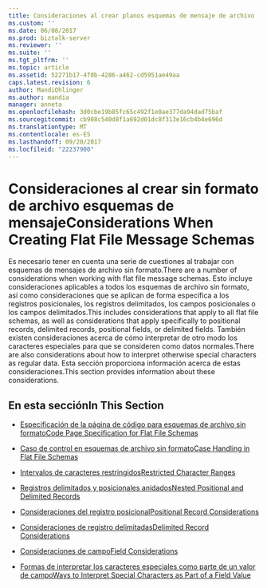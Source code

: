 ```yaml
---
title: Consideraciones al crear planos esquemas de mensaje de archivo | Documentos de Microsoft
ms.custom: ''
ms.date: 06/08/2017
ms.prod: biztalk-server
ms.reviewer: ''
ms.suite: ''
ms.tgt_pltfrm: ''
ms.topic: article
ms.assetid: 52271b17-4f0b-4286-a462-cd5951ae49aa
caps.latest.revision: 6
author: MandiOhlinger
ms.author: mandia
manager: anneta
ms.openlocfilehash: 3d0cbe19b85fc65c492f1e0ae377da94dad75baf
ms.sourcegitcommit: cb908c540d8f1a692d01dc8f313e16cb4b4e696d
ms.translationtype: MT
ms.contentlocale: es-ES
ms.lasthandoff: 09/20/2017
ms.locfileid: "22237900"
---
```

# <a name="considerations-when-creating-flat-file-message-schemas"></a><span data-ttu-id="b5a95-102">Consideraciones al crear sin formato de archivo esquemas de mensaje</span><span class="sxs-lookup"><span data-stu-id="b5a95-102">Considerations When Creating Flat File Message Schemas</span></span>
<span data-ttu-id="b5a95-103">Es necesario tener en cuenta una serie de cuestiones al trabajar con esquemas de mensajes de archivo sin formato.</span><span class="sxs-lookup"><span data-stu-id="b5a95-103">There are a number of considerations when working with flat file message schemas.</span></span> <span data-ttu-id="b5a95-104">Esto incluye consideraciones aplicables a todos los esquemas de archivo sin formato, así como consideraciones que se aplican de forma específica a los registros posicionales, los registros delimitados, los campos posicionales o los campos delimitados.</span><span class="sxs-lookup"><span data-stu-id="b5a95-104">This includes considerations that apply to all flat file schemas, as well as considerations that apply specifically to positional records, delimited records, positional fields, or delimited fields.</span></span> <span data-ttu-id="b5a95-105">También existen consideraciones acerca de cómo interpretar de otro modo los caracteres especiales para que se consideren como datos normales.</span><span class="sxs-lookup"><span data-stu-id="b5a95-105">There are also considerations about how to interpret otherwise special characters as regular data.</span></span> <span data-ttu-id="b5a95-106">Esta sección proporciona información acerca de estas consideraciones.</span><span class="sxs-lookup"><span data-stu-id="b5a95-106">This section provides information about these considerations.</span></span>  
  
## <a name="in-this-section"></a><span data-ttu-id="b5a95-107">En esta sección</span><span class="sxs-lookup"><span data-stu-id="b5a95-107">In This Section</span></span>  
  
-   [<span data-ttu-id="b5a95-108">Especificación de la página de código para esquemas de archivo sin formato</span><span class="sxs-lookup"><span data-stu-id="b5a95-108">Code Page Specification for Flat File Schemas</span></span>](../core/code-page-specification-for-flat-file-schemas.md)  
  
-   [<span data-ttu-id="b5a95-109">Caso de control en esquemas de archivo sin formato</span><span class="sxs-lookup"><span data-stu-id="b5a95-109">Case Handling in Flat File Schemas</span></span>](../core/case-handling-in-flat-file-schemas.md)  
  
-   [<span data-ttu-id="b5a95-110">Intervalos de caracteres restringidos</span><span class="sxs-lookup"><span data-stu-id="b5a95-110">Restricted Character Ranges</span></span>](../core/restricted-character-ranges.md)  
  
-   [<span data-ttu-id="b5a95-111">Registros delimitados y posicionales anidados</span><span class="sxs-lookup"><span data-stu-id="b5a95-111">Nested Positional and Delimited Records</span></span>](../core/nested-positional-and-delimited-records.md)  
  
-   [<span data-ttu-id="b5a95-112">Consideraciones del registro posicional</span><span class="sxs-lookup"><span data-stu-id="b5a95-112">Positional Record Considerations</span></span>](../core/positional-record-considerations.md)  
  
-   [<span data-ttu-id="b5a95-113">Consideraciones de registro delimitadas</span><span class="sxs-lookup"><span data-stu-id="b5a95-113">Delimited Record Considerations</span></span>](../core/delimited-record-considerations.md)  
  
-   [<span data-ttu-id="b5a95-114">Consideraciones de campo</span><span class="sxs-lookup"><span data-stu-id="b5a95-114">Field Considerations</span></span>](../core/field-considerations.md)  
  
-   [<span data-ttu-id="b5a95-115">Formas de interpretar los caracteres especiales como parte de un valor de campo</span><span class="sxs-lookup"><span data-stu-id="b5a95-115">Ways to Interpret Special Characters as Part of a Field Value</span></span>](../core/ways-to-interpret-special-characters-as-part-of-a-field-value.md)